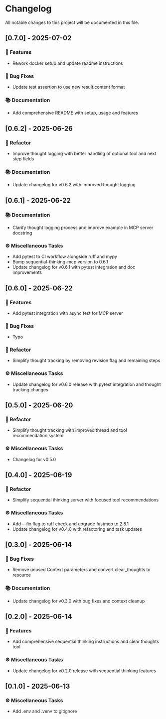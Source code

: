 # Changelog

All notable changes to this project will be documented in this file.

## [0.7.0] - 2025-07-02

### 🚀 Features

- Rework docker setup and update readme instructions

### 🐛 Bug Fixes

- Update test assertion to use new result.content format

### 📚 Documentation

- Add comprehensive README with setup, usage and features

## [0.6.2] - 2025-06-26

### 🚜 Refactor

- Improve thought logging with better handling of optional tool and next step fields

### 📚 Documentation

- Update changelog for v0.6.2 with improved thought logging

## [0.6.1] - 2025-06-22

### 📚 Documentation

- Clarify thought logging process and improve example in MCP server docstring

### ⚙️ Miscellaneous Tasks

- Add pytest to CI workflow alongside ruff and mypy
- Bump sequential-thinking-mcp version to 0.6.1
- Update changelog for v0.6.1 with pytest integration and doc improvements

## [0.6.0] - 2025-06-22

### 🚀 Features

- Add pytest integration with async test for MCP server

### 🐛 Bug Fixes

- Typo

### 🚜 Refactor

- Simplify thought tracking by removing revision flag and remaining steps

### ⚙️ Miscellaneous Tasks

- Update changelog for v0.6.0 release with pytest integration and thought tracking changes

## [0.5.0] - 2025-06-20

### 🚜 Refactor

- Simplify thought tracking with improved thread and tool recommendation system

### ⚙️ Miscellaneous Tasks

- Changelog for v0.5.0

## [0.4.0] - 2025-06-19

### 🚜 Refactor

- Simplify sequential thinking server with focused tool recommendations

### ⚙️ Miscellaneous Tasks

- Add --fix flag to ruff check and upgrade fastmcp to 2.8.1
- Update changelog for v0.4.0 with refactoring and task updates

## [0.3.0] - 2025-06-14

### 🐛 Bug Fixes

- Remove unused Context parameters and convert clear_thoughts to resource

### 📚 Documentation

- Update changelog for v0.3.0 with bug fixes and context cleanup

## [0.2.0] - 2025-06-14

### 🚀 Features

- Add comprehensive sequential thinking instructions and clear thoughts tool

### ⚙️ Miscellaneous Tasks

- Update changelog for v0.2.0 release with sequential thinking features

## [0.1.0] - 2025-06-13

### ⚙️ Miscellaneous Tasks

- Add .env and .venv to gitignore

<!-- generated by git-cliff -->
